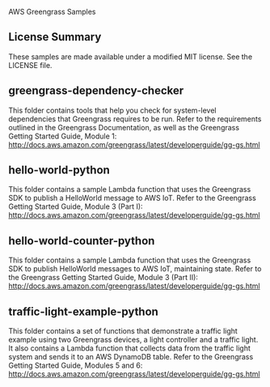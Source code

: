 AWS Greengrass Samples

## License Summary

These samples are made available under a modified MIT license. See the LICENSE file.

## greengrass-dependency-checker

This folder contains tools that help you check for system-level dependencies that Greengrass requires to be run.
Refer to the requirements outlined in the Greengrass Documentation, as well as the Greengrass Getting Started Guide, Module 1:
http://docs.aws.amazon.com/greengrass/latest/developerguide/gg-gs.html

## hello-world-python

This folder contains a sample Lambda function that uses the Greengrass SDK to publish a HelloWorld message to AWS IoT.
Refer to the Greengrass Getting Started Guide, Module 3 (Part I): http://docs.aws.amazon.com/greengrass/latest/developerguide/gg-gs.html

## hello-world-counter-python

This folder contains a sample Lambda function that uses the Greengrass SDK to publish HelloWorld messages to AWS IoT, maintaining state.
Refer to the Greengrass Getting Started Guide, Module 3 (Part II): http://docs.aws.amazon.com/greengrass/latest/developerguide/gg-gs.html

## traffic-light-example-python

This folder contains a set of functions that demonstrate a traffic light example using two Greengrass devices, a light controller and a traffic light.
It also contains a Lambda function that collects data from the traffic light system and sends it to an AWS DynamoDB table.
Refer to the Greengrass Getting Started Guide, Modules 5 and 6: http://docs.aws.amazon.com/greengrass/latest/developerguide/gg-gs.html
